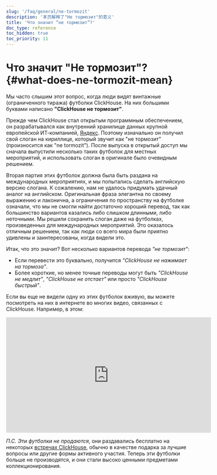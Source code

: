 ```yaml
---
slug: '/faq/general/ne-tormozit'
description: '本页解释了"Не тормозит"的意义'
title: 'Что значит “не тормозит”?'
doc_type: reference
toc_hidden: true
toc_priority: 11
---
```

# Что значит "Не тормозит"? {#what-does-ne-tormozit-mean}

Мы часто слышим этот вопрос, когда люди видят винтажные (ограниченного тиража) футболки ClickHouse. На них большими буквами написано **"ClickHouse не тормозит"**.

Прежде чем ClickHouse стал открытым программным обеспечением, он разрабатывался как внутренний хранилище данных крупной европейской ИТ-компанией, [Яндекс](https://yandex.com/company/). Поэтому изначально он получил свой слоган на кириллице, который звучит как "не тормозит" (произносится как "ne tormozit"). После выпуска в открытый доступ мы сначала выпустили несколько таких футболок для местных мероприятий, и использовать слоган в оригинале было очевидным решением.

Вторая партия этих футболок должна была быть раздана на международных мероприятиях, и мы попытались сделать английскую версию слогана. К сожалению, нам не удалось придумать удачный аналог на английском. Оригинальная фраза элегантна по своему выражению и лаконична, а ограничения по пространству на футболке означали, что мы не смогли найти достаточно хороший перевод, так как большинство вариантов казались либо слишком длинными, либо неточными. Мы решили сохранить слоган даже на футболках, произведенных для международных мероприятий. Это оказалось отличным решением, так как люди со всего мира были приятно удивлены и заинтересованы, когда видели это.

Итак, что это значит? Вот несколько вариантов перевода *"не тормозит"*:

- Если перевести это буквально, получится *"ClickHouse не нажимает на тормоза"*.
- Более короткие, но менее точные переводы могут быть *"ClickHouse не медлит"*, *"ClickHouse не отстает"* или просто *"ClickHouse быстрый"*.

Если вы еще не видели одну из этих футболок вживую, вы можете посмотреть на них в интернете во многих видео, связанных с ClickHouse. Например, в этом:

<div class='vimeo-container'>
<iframe width="560" height="315" src="http://www.youtube.com/embed/bSyQahMVZ7w" title="YouTube video player" frameborder="0" allow="accelerometer; autoplay; clipboard-write; encrypted-media; gyroscope; picture-in-picture; web-share" referrerpolicy="strict-origin-when-cross-origin" allowfullscreen></iframe>
</div>

_П.С. Эти футболки не продаются_, они раздавались бесплатно на некоторых [встречах ClickHouse](https://www.meetup.com/pro/clickhouse/), обычно в качестве подарка за лучшие вопросы или другие формы активного участия. Теперь эти футболки больше не производятся, и они стали высоко ценными предметами коллекционирования.